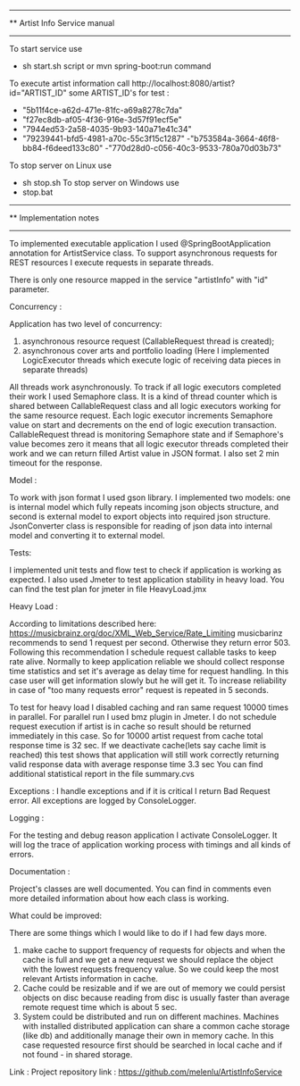 **************************************************
** Artist Info Service manual
**************************************************
To start service use
 - sh start.sh script or
    mvn spring-boot:run   command

To execute artist information call
  http://localhost:8080/artist?id="ARTIST_ID"
  some ARTIST_ID's for test :
  - "5b11f4ce-a62d-471e-81fc-a69a8278c7da"
  - "f27ec8db-af05-4f36-916e-3d57f91ecf5e"
  - "7944ed53-2a58-4035-9b93-140a71e41c34"
  - "79239441-bfd5-4981-a70c-55c3f15c1287"
  -"b753584a-3664-46f8-bb84-f6deed133c80"
  -"770d28d0-c056-40c3-9533-780a70d03b73"

To stop server on Linux use
  - sh stop.sh
To stop server on Windows use
  - stop.bat

*******************************************************
** Implementation notes
*******************************************************
To implemented executable application I used @SpringBootApplication annotation
for ArtistService class. To support asynchronous requests for REST resources I
execute requests in separate threads.

There is only one resource mapped in the service "artistInfo" with "id" parameter.

Concurrency :

Application has two level of concurrency:
1. asynchronous resource request (CallableRequest thread is created);
2. asynchronous cover arts and portfolio loading (Here I implemented LogicExecutor threads
which execute logic of receiving data pieces in separate threads)

All threads work asynchronously. To track if all logic executors completed their work
I used Semaphore class. It is a kind of thread counter which is shared between CallableRequest class
and all logic executors working for the same resource request. Each logic executor increments
Semaphore value on start and decrements on the end of logic execution transaction.
CallableRequest thread is monitoring Semaphore state and if Semaphore's value becomes zero
it means that all logic executor threads completed their work and we can return filled Artist value
in JSON format. I also set 2 min timeout for the response.

Model :

To work with json format I used gson library. I implemented two models: one is internal model
which fully repeats incoming json objects structure, and second is external model to export
objects into required json structure. JsonConverter class is responsible for reading of json data
into internal model and converting it to external model.


Tests:

I implemented unit tests and flow test to check if application is working as expected.
I also used Jmeter to test application stability in heavy load.
You can find the test plan for jmeter in file  HeavyLoad.jmx

Heavy Load :

According to limitations described here:
https://musicbrainz.org/doc/XML_Web_Service/Rate_Limiting
 musicbarinz recommends to send 1 request per second. Otherwise they return error 503.
Following this recommendation I schedule request callable tasks to keep rate alive.
Normally to keep application reliable we should collect response time statistics and set it's average as delay time
for request handling. In this case user will get information slowly but he will get it.
To increase reliability in case of "too many requests error" request is repeated in 5 seconds.

To test for heavy load I disabled caching and ran same request 10000 times in parallel.
For parallel run I used bmz plugin in Jmeter.
I do not schedule request execution if artist is in cache so result should be returned immediately in this case.
So for 10000 artist request from cache total response time is 32 sec.
If we deactivate cache(lets say cache limit is reached) this test shows that application will
still work correctly returning valid response data with average response time 3.3 sec
You can find additional statistical report in the file summary.cvs


Exceptions :
I handle exceptions and if it is critical I return Bad Request error. All exceptions are logged
by ConsoleLogger.

Logging :

For the testing and debug reason application I activate ConsoleLogger. It will log the trace of
application working process with timings and all kinds of errors.


Documentation :

Project's classes are well documented. You can find in comments even more detailed information about how each class is working.

What could be improved:

There are some things which I would like to do if I had few days more.
1) make cache to support frequency of requests for objects and when the cache is full and we get a new request we should replace the object with the lowest requests frequency value. So we could keep the most relevant Artists information in cache.
2) Cache could be resizable and if we are out of memory we could persist objects on disc because reading from disc is usually faster than average remote request time which is about 5 sec.
3) System could be distributed and run on different
machines. Machines with installed distributed application can share a common cache storage (like db) and additionally manage their own in memory cache. In this case requested resource first should be searched in local cache and if not found - in shared storage.  

Link :
Project repository link : https://github.com/melenlu/ArtistInfoService
